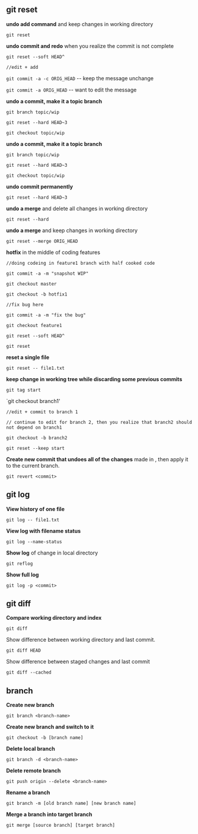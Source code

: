 ## git reset

**undo add command** and keep changes in working directory

`git reset` 

**undo commit and redo** when you realize the commit is not complete 

`git reset --soft HEAD^`

`//edit + add`

`git commit -a -c ORIG_HEAD` -- keep the message unchange

`git commit -a ORIG_HEAD` -- want to edit the message

**undo a commit, make it a topic branch**

`git branch topic/wip`

`git reset --hard HEAD~3`

`git checkout topic/wip`

**undo a commit, make it a topic branch**

`git branch topic/wip`

`git reset --hard HEAD~3`

`git checkout topic/wip`

**undo commit permanently**

`git reset --hard HEAD~3`

**undo a merge** and delete all changes in working directory

`git reset --hard`

**undo a merge** and keep changes in working directory

`git reset --merge ORIG_HEAD`

**hotfix** in the middle of coding features

`//doing codeing in feature1 branch with half cooked code`

`git commit -a -m "snapshot WIP"`

`git checkout master`

`git checkout -b hotfix1`

`//fix bug here`

`git commit -a -m "fix the bug"`

`git checkout feature1`

`git reset --soft HEAD^`

`git reset`

**reset a single file**

`git reset -- file1.txt`

**keep change in working tree while discarding some previous commits**

`git tag start`

`git checkout branch1'

`//edit + commit to branch 1`

`// continue to edit for branch 2, then you realize that branch2 should not depend on branch1`

`git checkout -b branch2`

`git reset --keep start`

**Create new commit that undoes all of the changes** made in , then apply it to the current branch.

`git revert <commit>`

## git log

**View history of one file**

`git log -- file1.txt`

**View log with filename status**

`git log --name-status`

**Show log** of change in local directory

`git reflog`

**Show full log**

`git log -p <commit>`



## git diff

**Compare working directory and index**

`git diff`

Show difference between working directory and last commit.

`git diff HEAD`

Show difference between staged changes and last commit

`git diff --cached`

## branch

**Create new branch**

`git branch <branch-name>`

**Create new branch and switch to it**

`git checkout -b [branch name]`

**Delete local branch**

`git branch -d <branch-name>`

**Delete remote branch**

`git push origin --delete <branch-name>`

**Rename a branch**

`git branch -m [old branch name] [new branch name]`

**Merge a branch into target branch**

`git merge [source branch] [target branch]`





